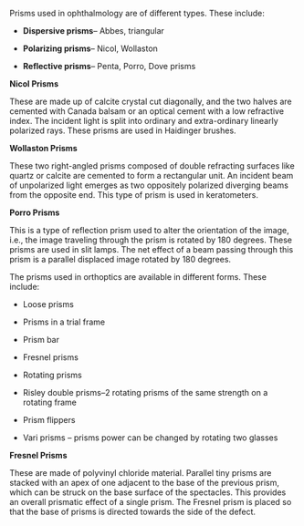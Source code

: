 Prisms used in ophthalmology are of different types. These include:

- **Dispersive prisms**– Abbes, triangular

- **Polarizing prisms**– Nicol, Wollaston

- **Reflective prisms**– Penta, Porro, Dove prisms

**Nicol Prisms**

These are made up of calcite crystal cut diagonally, and the two halves are cemented with Canada balsam or an optical cement with a low refractive index. The incident light is split into ordinary and extra-ordinary linearly polarized rays. These prisms are used in Haidinger brushes.

**Wollaston Prisms**

These two right-angled prisms composed of double refracting surfaces like quartz or calcite are cemented to form a rectangular unit. An incident beam of unpolarized light emerges as two oppositely polarized diverging beams from the opposite end. This type of prism is used in keratometers.

**Porro Prisms**

This is a type of reflection prism used to alter the orientation of the image, i.e., the image traveling through the prism is rotated by 180 degrees. These prisms are used in slit lamps. The net effect of a beam passing through this prism is a parallel displaced image rotated by 180 degrees.

The prisms used in orthoptics are available in different forms. These include:

- Loose prisms

- Prisms in a trial frame

- Prism bar

- Fresnel prisms

- Rotating prisms

- Risley double prisms–2 rotating prisms of the same strength on a rotating frame

- Prism flippers

- Vari prisms – prisms power can be changed by rotating two glasses

**Fresnel Prisms**

These are made of polyvinyl chloride material. Parallel tiny prisms are stacked with an apex of one adjacent to the base of the previous prism, which can be struck on the base surface of the spectacles. This provides an overall prismatic effect of a single prism. The Fresnel prism is placed so that the base of prisms is directed towards the side of the defect.
